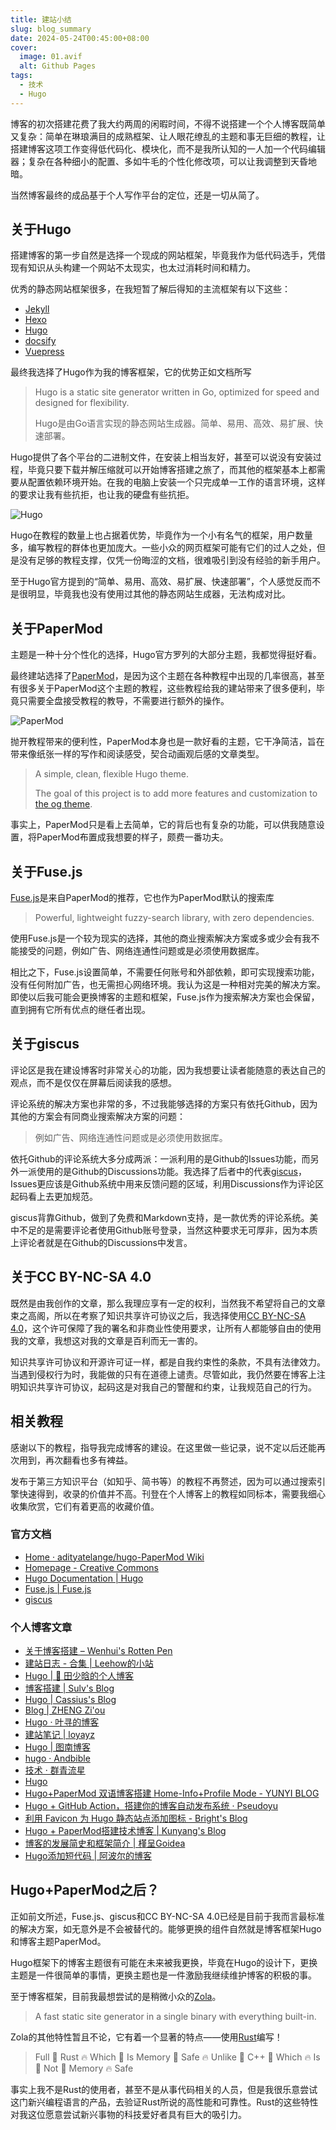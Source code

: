 ```yaml
---
title: 建站小结
slug: blog_summary
date: 2024-05-24T00:45:00+08:00
cover:
  image: 01.avif
  alt: Github Pages
tags: 
  - 技术
  - Hugo
---
```

博客的初次搭建花费了我大约两周的闲暇时间，不得不说搭建一个个人博客既简单又复杂：简单在琳琅满目的成熟框架、让人眼花缭乱的主题和事无巨细的教程，让搭建博客这项工作变得低代码化、模块化，而不是我所认知的一人加一个代码编辑器；复杂在各种细小的配置、多如牛毛的个性化修改项，可以让我调整到天昏地暗。

当然博客最终的成品基于个人写作平台的定位，还是一切从简了。

## 关于Hugo
搭建博客的第一步自然是选择一个现成的网站框架，毕竟我作为低代码选手，凭借现有知识从头构建一个网站不太现实，也太过消耗时间和精力。

优秀的静态网站框架很多，在我短暂了解后得知的主流框架有以下这些：
- [Jekyll](https://jekyllrb.com/)
- [Hexo](https://hexo.io/)
- [Hugo](https://gohugo.io/)
- [docsify](https://docsify.js.org/#/)
- [Vuepress](https://vuepress.vuejs.org/zh/)

最终我选择了Hugo作为我的博客框架，它的优势正如文档所写
>Hugo is a static site generator written in Go, optimized for speed and designed for flexibility. 
>
>Hugo是由Go语言实现的静态网站生成器。简单、易用、高效、易扩展、快速部署。

Hugo提供了各个平台的二进制文件，在安装上相当友好，甚至可以说没有安装过程，毕竟只要下载并解压缩就可以开始博客搭建之旅了，而其他的框架基本上都需要从配置依赖环境开始。在我的电脑上安装一个只完成单一工作的语言环境，这样的要求让我有些抗拒，也让我的硬盘有些抗拒。

![Hugo](02.avif "Hugo")

Hugo在教程的数量上也占据着优势，毕竟作为一个小有名气的框架，用户数量多，编写教程的群体也更加庞大。一些小众的网页框架可能有它们的过人之处，但是没有足够的教程支撑，仅凭一份晦涩的文档，很难吸引到没有经验的新手用户。

至于Hugo官方提到的“简单、易用、高效、易扩展、快速部署”，个人感觉反而不是很明显，毕竟我也没有使用过其他的静态网站生成器，无法构成对比。

## 关于PaperMod
主题是一种十分个性化的选择，Hugo官方罗列的大部分主题，我都觉得挺好看。

最终建站选择了[PaperMod](https://github.com/adityatelange/hugo-PaperMod)，是因为这个主题在各种教程中出现的几率很高，甚至有很多关于PaperMod这个主题的教程，这些教程给我的建站带来了很多便利，毕竟只需要全盘接受教程的教导，不需要进行额外的操作。

![PaperMod](03.avif "PaperMod")

抛开教程带来的便利性，PaperMod本身也是一款好看的主题，它干净简洁，旨在带来像纸张一样的写作和阅读感受，契合动画观后感的文章类型。
>A simple, clean, flexible Hugo theme.
>
>The goal of this project is to add more features and customization to [the og theme](https://github.com/nanxiaobei/hugo-paper).

事实上，PaperMod只是看上去简单，它的背后也有复杂的功能，可以供我随意设置，将PaperMod布置成我想要的样子，颇费一番功夫。

## 关于Fuse.js
[Fuse.js](https://www.fusejs.io/)是来自PaperMod的推荐，它也作为PaperMod默认的搜索库
>Powerful, lightweight fuzzy-search library, with zero dependencies.

使用Fuse.js是一个较为现实的选择，其他的商业搜索解决方案或多或少会有我不能接受的问题，例如广告、网络连通性问题或是必须使用数据库。

相比之下，Fuse.js设置简单，不需要任何账号和外部依赖，即可实现搜索功能，没有任何附加广告，也无需担心网络环境。我认为这是一种相对完美的解决方案。即使以后我可能会更换博客的主题和框架，Fuse.js作为搜索解决方案也会保留，直到拥有它所有优点的继任者出现。

## 关于giscus
评论区是我在建设博客时非常关心的功能，因为我想要让读者能随意的表达自己的观点，而不是仅仅在屏幕后阅读我的感想。

评论系统的解决方案也非常的多，不过我能够选择的方案只有依托Github，因为其他的方案会有同商业搜索解决方案的问题：
>例如广告、网络连通性问题或是必须使用数据库。

依托Github的评论系统大多分成两派：一派利用的是Github的Issues功能，而另外一派使用的是Github的Discussions功能。我选择了后者中的代表[giscus](https://github.com/giscus/giscus)，Issues更应该是Github系统中用来反馈问题的区域，利用Discussions作为评论区起码看上去更加规范。

giscus背靠Github，做到了免费和Markdown支持，是一款优秀的评论系统。美中不足的是需要评论者使用Github账号登录，当然这种要求无可厚非，因为本质上评论者就是在Github的Discussions中发言。

## 关于CC BY-NC-SA 4.0
既然是由我创作的文章，那么我理应享有一定的权利，当然我不希望将自己的文章束之高阁，所以在考察了知识共享许可协议之后，我选择使用[CC BY-NC-SA 4.0](https://creativecommons.org/licenses/by-nc-sa/4.0/deed.zh-hans)，这个许可保障了我的署名和非商业性使用要求，让所有人都能够自由的使用我的文章，我想这对我的文章是百利而无一害的。

知识共享许可协议和开源许可证一样，都是自我约束性的条款，不具有法律效力。当遇到侵权行为时，我能做的只有在道德上谴责。尽管如此，我仍然要在博客上注明知识共享许可协议，起码这是对我自己的警醒和约束，让我规范自己的行为。

## 相关教程
感谢以下的教程，指导我完成博客的建设。在这里做一些记录，说不定以后还能再次用到，再次翻看也多有裨益。

发布于第三方知识平台（如知乎、简书等）的教程不再赘述，因为可以通过搜索引擎快速得到，收录的价值并不高。刊登在个人博客上的教程如同标本，需要我细心收集欣赏，它们有着更高的收藏价值。
### 官方文档
- [Home · adityatelange/hugo-PaperMod Wiki](https://github.com/adityatelange/hugo-PaperMod/wiki)
- [Homepage - Creative Commons](https://creativecommons.org/)
- [Hugo Documentation | Hugo](https://gohugo.io/documentation/)
- [Fuse.js | Fuse.js](https://www.fusejs.io/)
- [giscus](https://giscus.app/zh-CN)
### 个人博客文章
- [关于博客搭建 – Wenhui's Rotten Pen](https://www.wenhui.space/docs/04-build-blog-site/)
- [建站日志 - 合集 | Leehow的小站](https://www.haoyep.com/collections/%E5%BB%BA%E7%AB%99%E6%97%A5%E5%BF%97/)
- [Hugo | 🚀 田少晗的个人博客](https://www.shaohanyun.top/tags/hugo/)
- [博客搭建 | Sulv's Blog](https://www.sulvblog.cn/tags/%E5%8D%9A%E5%AE%A2%E6%90%AD%E5%BB%BA/)
- [Hugo | Cassius's Blog](https://www.yuweihung.com/tags/hugo/)
- [Blog | ZHENG Zi'ou](https://orianna-zzo.github.io/tags/blog/)
- [Hugo · 叶寻的博客](https://cyrusyip.org/zh-cn/tags/hugo/)
- [建站笔记 | loyayz](https://loyayz.com/website/)
- [Hugo | 图南博客](https://tunan.org/tags/hugo/)
- [hugo · Andbible](https://www.andbible.com/tags/hugo/)
- [技术 · 群青流星](https://www.karlukle.site/tags/%E6%8A%80%E6%9C%AF/)
- [Hugo](https://tricks.one/tags/hugo/)
- [Hugo+PaperMod 双语博客搭建 Home-Info+Profile Mode - YUNYI BLOG](https://www.yunyitang.me/hugo-papermod-blog/)
- [Hugo + GitHub Action，搭建你的博客自动发布系统 · Pseudoyu](https://www.pseudoyu.com/zh/2022/05/29/deploy_your_blog_using_hugo_and_github_action/)
- [利用 Favicon 为 Hugo 静态站点添加图标 - Bright's Blog](https://ibrights.github.io/post/blog20210527/)
- [Hugo + PaperMod搭建技术博客 | Kunyang's Blog](https://kyxie.github.io/zh/blog/tech/papermod/)
- [博客的发展简史和框架简介 | 槿呈Goidea](https://justgoidea.com/posts/2023-056/)
- [Hugo添加短代码 | 阿波尔的博客](https://www.zaqizaba.xyz/posts/hugo%E6%B7%BB%E5%8A%A0%E7%9F%AD%E4%BB%A3%E7%A0%81/)

## Hugo+PaperMod之后？
正如前文所述，Fuse.js、giscus和CC BY-NC-SA 4.0已经是目前于我而言最标准的解决方案，如无意外是不会被替代的。能够更换的组件自然就是博客框架Hugo和博客主题PaperMod。

Hugo框架下的博客主题很有可能在未来被我更换，毕竟在Hugo的设计下，更换主题是一件很简单的事情，更换主题也是一件激励我继续维护博客的积极的事。

至于博客框架，目前我最想尝试的是稍微小众的[Zola](https://www.getzola.org/)。
>A fast static site generator in a single binary with everything built-in.

Zola的其他特性暂且不论，它有着一个显著的特点——使用[Rust](https://www.rust-lang.org/)编写！
>Full 🦀 Rust 🔥 Which 🚀 Is Memory 🦀 Safe 🔥 Unlike 🚀 C++ 🦀 Which 🔥 Is 🚀 Not 🦀 Memory 🔥 Safe

事实上我不是Rust的使用者，甚至不是从事代码相关的人员，但是我很乐意尝试这门新兴编程语言的产品，去验证Rust所说的高性能和可靠性。Rust的这些特性对我这位愿意尝试新兴事物的科技爱好者具有巨大的吸引力。